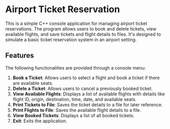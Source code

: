 # Airport Ticket Reservation

This is a simple C++ console application for managing airport ticket reservations. The program allows users to book and delete tickets, view available flights, and save tickets and flight details to files. It's designed to simulate a basic ticket reservation system in an airport setting.

## Features

The following functionalities are provided through a console menu:

1. **Book a Ticket**: Allows users to select a flight and book a ticket if there are available seats.
2. **Delete a Ticket**: Allows users to cancel a previously booked ticket.
3. **View Available Flights**: Displays a list of available flights with details like flight ID, origin, destination, time, date, and available seats.
4. **Print Tickets to File**: Saves the ticket details to a file for later reference.
5. **Print Flights to File**: Saves the available flight details to a file.
6. **View Booked Tickets**: Displays a list of all booked tickets.
7. **Exit**: Exits the application.
